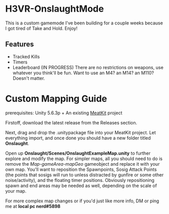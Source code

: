 # H3VR-OnslaughtMode
This is a custom gamemode I've been building for a couple weeks because I got tired of Take and Hold. Enjoy!

## Features
* Tracked Kills
* Timers
* Leaderboard (IN PROGRESS)
There are no restrictions on weapons, use whatever you think'll be fun. Want to use an M4? an M14? an M110? Doesn't matter.

# Custom Mapping Guide
prerequisites: Unity 5.6.3p + An existing [MeatKit](https://github.com/H3VR-Modding/MeatKit) project

Firstoff, download the latest release from the Releases section.

Next, drag and drop the .unitypackage file into your MeatKit project. 
Let everything import, and once done you should have a new folder titled **Onslaught**.

Open up **Onslaught/Scenes/OnslaughtExampleMap.unity** to further explore and modify the map.
For simpler maps, all you should need to do is remove the *Map-gameArea-mapGeo* gameobject and replace it with your own map. You'll want to reposition the Spawnpoints, Sosig Attack Points (the points that sosigs will run to unless distracted by gunfire or some other noise/activity), and the floating timer positions. Obviously repositioning spawn and end areas may be needed as well, depending on the scale of your map.

For more complex map changes or if you'd just like more info, DM or ping me at **local pc nerd#5898**
